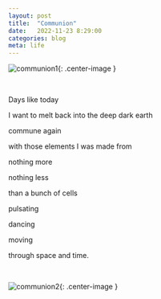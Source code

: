 ```yaml
---
layout: post
title:  "Communion"
date:   2022-11-23 8:29:00
categories: blog
meta: life
---
```


![communion1](/images/communion1.jpg){: .center-image }

<br />

Days like today

I want to melt back into the deep dark earth

commune again

with those elements I was made from

nothing more

nothing less

than a bunch of cells

pulsating

dancing

moving

through space and time.

<br />

![communion2](/images/communion2.jpg){: .center-image }
